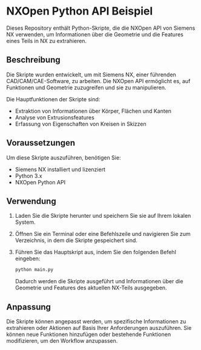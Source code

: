 # NXOpen Python API Beispiel

Dieses Repository enthält Python-Skripte, die die NXOpen API von Siemens NX verwenden, um Informationen über die Geometrie und die Features eines Teils in NX zu extrahieren.

## Beschreibung

Die Skripte wurden entwickelt, um mit Siemens NX, einer führenden CAD/CAM/CAE-Software, zu arbeiten. Die NXOpen API ermöglicht es, auf Funktionen und Geometrie zuzugreifen und sie zu manipulieren.

Die Hauptfunktionen der Skripte sind:

- Extraktion von Informationen über Körper, Flächen und Kanten
- Analyse von Extrusionsfeatures
- Erfassung von Eigenschaften von Kreisen in Skizzen

## Voraussetzungen

Um diese Skripte auszuführen, benötigen Sie:

- Siemens NX installiert und lizenziert
- Python 3.x
- NXOpen Python API

## Verwendung

1. Laden Sie die Skripte herunter und speichern Sie sie auf Ihrem lokalen System.
2. Öffnen Sie ein Terminal oder eine Befehlszeile und navigieren Sie zum Verzeichnis, in dem die Skripte gespeichert sind.
3. Führen Sie das Hauptskript aus, indem Sie den folgenden Befehl eingeben:

   ```bash
   python main.py
   ```

   Dadurch werden die Skripte ausgeführt und Informationen über die Geometrie und Features des aktuellen NX-Teils ausgegeben.

## Anpassung

Die Skripte können angepasst werden, um spezifische Informationen zu extrahieren oder Aktionen auf Basis Ihrer Anforderungen auszuführen. Sie können neue Funktionen hinzufügen oder bestehende Funktionen modifizieren, um den Workflow anzupassen.
